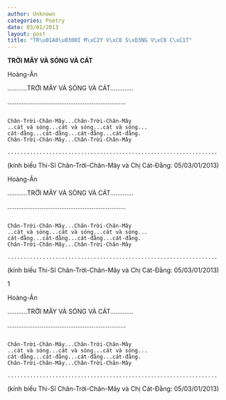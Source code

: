 ```yaml
---
author: Unknown
categories: Poetry
date: 03/01/2013
layout: post
title: "TR\u01A0\u0300I M\xC2Y V\xC0 S\xD3NG V\xC0 C\xC1T"
---
```


**TRỜI MÂY VÀ SÓNG VÀ CÁT**

Hoàng-Ân


...........TRỜI MÂY VÀ SÓNG VÀ CÁT.............


..................................................................
~~~~~~~~~~~~~~~~~~~~~~~~~~

Chân-Trời-Chân-Mây...Chân-Trời-Chân-Mây
..cát và sóng...cát và sóng...cát và sóng...
cát-đằng...cát-đằng...cát-đằng...cát-đằng.
Chân-Trời-Chân-Mây...Chân-Trời-Chân-Mây

..................................................................
~~~~~~~~~~~~~~~~~~~~~~~~~~~

(kính biếu Thi-Sĩ Chân-Trời-Chân-Mây và
 Chị Cát-Đằng: 05/03/01/2013)

Hoàng-Ân


...........TRỜI MÂY VÀ SÓNG VÀ CÁT.............


..................................................................
~~~~~~~~~~~~~~~~~~~~~~~~~~

Chân-Trời-Chân-Mây...Chân-Trời-Chân-Mây
..cát và sóng...cát và sóng...cát và sóng...
cát-đằng...cát-đằng...cát-đằng...cát-đằng.
Chân-Trời-Chân-Mây...Chân-Trời-Chân-Mây

..................................................................
~~~~~~~~~~~~~~~~~~~~~~~~~~~

(kính biếu Thi-Sĩ Chân-Trời-Chân-Mây và
 Chị Cát-Đằng: 05/03/01/2013)

1



Hoàng-Ân


...........TRỜI MÂY VÀ SÓNG VÀ CÁT.............


..................................................................
~~~~~~~~~~~~~~~~~~~~~~~~~~

Chân-Trời-Chân-Mây...Chân-Trời-Chân-Mây
..cát và sóng...cát và sóng...cát và sóng...
cát-đằng...cát-đằng...cát-đằng...cát-đằng.
Chân-Trời-Chân-Mây...Chân-Trời-Chân-Mây

..................................................................
~~~~~~~~~~~~~~~~~~~~~~~~~~~

(kính biếu Thi-Sĩ Chân-Trời-Chân-Mây và
 Chị Cát-Đằng: 05/03/01/2013)
